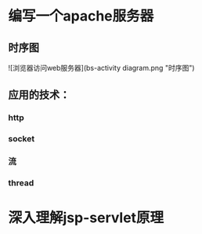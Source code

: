# 编写一个apache服务器

## 时序图
![浏览器访问web服务器](bs-activity diagram.png "时序图")
## 应用的技术：
### http

### socket

### 流

### thread

### 





# 深入理解jsp-servlet原理